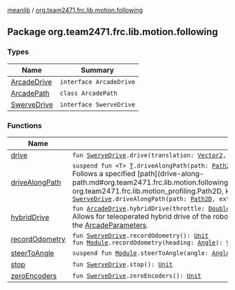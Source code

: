 [meanlib](../index.md) / [org.team2471.frc.lib.motion.following](./index.md)

## Package org.team2471.frc.lib.motion.following

### Types

| Name | Summary |
|---|---|
| [ArcadeDrive](-arcade-drive/index.md) | `interface ArcadeDrive` |
| [ArcadePath](-arcade-path/index.md) | `class ArcadePath` |
| [SwerveDrive](-swerve-drive/index.md) | `interface SwerveDrive` |

### Functions

| Name | Summary |
|---|---|
| [drive](drive.md) | `fun `[`SwerveDrive`](-swerve-drive/index.md)`.drive(translation: `[`Vector2`](../org.team2471.frc.lib.math/-vector2/index.md)`, turn: `[`Double`](https://kotlinlang.org/api/latest/jvm/stdlib/kotlin/-double/index.html)`, fieldCentric: `[`Boolean`](https://kotlinlang.org/api/latest/jvm/stdlib/kotlin/-boolean/index.html)` = true): `[`Unit`](https://kotlinlang.org/api/latest/jvm/stdlib/kotlin/-unit/index.html) |
| [driveAlongPath](drive-along-path.md) | `suspend fun <T> `[`T`](drive-along-path.md#T)`.driveAlongPath(path: `[`Path2D`](../org.team2471.frc.lib.motion_profiling/-path2-d/index.md)`, extraTime: `[`Double`](https://kotlinlang.org/api/latest/jvm/stdlib/kotlin/-double/index.html)` = 0.0): `[`Unit`](https://kotlinlang.org/api/latest/jvm/stdlib/kotlin/-unit/index.html)` where T : `[`ArcadeDrive`](-arcade-drive/index.md)`, T : `[`Subsystem`](../org.team2471.frc.lib.framework/-subsystem/index.md)<br>Follows a specified [path](drive-along-path.md#org.team2471.frc.lib.motion.following$driveAlongPath(org.team2471.frc.lib.motion.following.driveAlongPath.T, org.team2471.frc.lib.motion_profiling.Path2D, kotlin.Double)/path) using the robot's [ArcadeParameters](../org.team2471.frc.lib.motion_profiling.following/-arcade-parameters/index.md).`suspend fun `[`SwerveDrive`](-swerve-drive/index.md)`.driveAlongPath(path: `[`Path2D`](../org.team2471.frc.lib.motion_profiling/-path2-d/index.md)`, extraTime: `[`Double`](https://kotlinlang.org/api/latest/jvm/stdlib/kotlin/-double/index.html)` = 0.0): `[`Unit`](https://kotlinlang.org/api/latest/jvm/stdlib/kotlin/-unit/index.html) |
| [hybridDrive](hybrid-drive.md) | `fun `[`ArcadeDrive`](-arcade-drive/index.md)`.hybridDrive(throttle: `[`Double`](https://kotlinlang.org/api/latest/jvm/stdlib/kotlin/-double/index.html)`, softTurn: `[`Double`](https://kotlinlang.org/api/latest/jvm/stdlib/kotlin/-double/index.html)`, hardTurn: `[`Double`](https://kotlinlang.org/api/latest/jvm/stdlib/kotlin/-double/index.html)`): `[`Unit`](https://kotlinlang.org/api/latest/jvm/stdlib/kotlin/-unit/index.html)<br>Allows for teleoperated hybrid drive of the robot, with optional heading correction and turning correction if specified in the [ArcadeParameters](../org.team2471.frc.lib.motion_profiling.following/-arcade-parameters/index.md). |
| [recordOdometry](record-odometry.md) | `fun `[`SwerveDrive`](-swerve-drive/index.md)`.recordOdometry(): `[`Unit`](https://kotlinlang.org/api/latest/jvm/stdlib/kotlin/-unit/index.html)<br>`fun `[`Module`](-swerve-drive/-module/index.md)`.recordOdometry(heading: `[`Angle`](../org.team2471.frc.lib.units/-angle/index.md)`): `[`Vector2`](../org.team2471.frc.lib.math/-vector2/index.md) |
| [steerToAngle](steer-to-angle.md) | `suspend fun `[`Module`](-swerve-drive/-module/index.md)`.steerToAngle(angle: `[`Angle`](../org.team2471.frc.lib.units/-angle/index.md)`, tolerance: `[`Angle`](../org.team2471.frc.lib.units/-angle/index.md)` = 2.degrees): `[`Unit`](https://kotlinlang.org/api/latest/jvm/stdlib/kotlin/-unit/index.html) |
| [stop](stop.md) | `fun `[`SwerveDrive`](-swerve-drive/index.md)`.stop(): `[`Unit`](https://kotlinlang.org/api/latest/jvm/stdlib/kotlin/-unit/index.html) |
| [zeroEncoders](zero-encoders.md) | `fun `[`SwerveDrive`](-swerve-drive/index.md)`.zeroEncoders(): `[`Unit`](https://kotlinlang.org/api/latest/jvm/stdlib/kotlin/-unit/index.html) |
